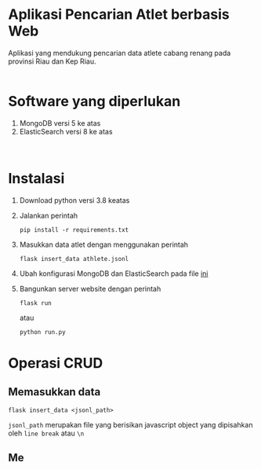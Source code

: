 # Aplikasi Pencarian Atlet berbasis Web
Aplikasi yang mendukung pencarian data atlete cabang renang pada provinsi Riau dan Kep Riau.  
<br>

# Software yang diperlukan
1. MongoDB versi 5 ke atas
2. ElasticSearch versi 8 ke atas
<br>

# Instalasi
1. Download python versi 3.8 keatas
2. Jalankan perintah
    
    ```
    pip install -r requirements.txt
    ```
3. Masukkan data atlet dengan menggunakan perintah
   
    ```
    flask insert_data athlete.jsonl
    ```

4. Ubah konfigurasi MongoDB dan ElasticSearch pada file [ini](app/config.py)
5. Bangunkan server website dengan perintah
   
    ```
    flask run
    ```

    atau

    ```
    python run.py
    ```

# Operasi CRUD
## Memasukkan data
```
flask insert_data <jsonl_path>
```
`jsonl_path` merupakan file yang berisikan javascript object yang dipisahkan oleh `line break` atau `\n`

## Me